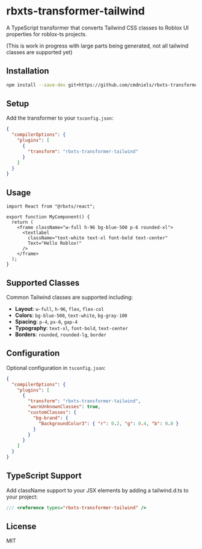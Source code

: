 # rbxts-transformer-tailwind

A TypeScript transformer that converts Tailwind CSS classes to Roblox UI properties for roblox-ts projects.

(This is work in progress with large parts being generated, not all tailwind classes are supported yet)

## Installation

```bash
npm install --save-dev git+https://github.com/cmdniels/rbxts-transformer-tailwind.git
```

## Setup

Add the transformer to your `tsconfig.json`:

```json
{
  "compilerOptions": {
    "plugins": [
      {
        "transform": "rbxts-transformer-tailwind"
      }
    ]
  }
}
```

## Usage

```tsx
import React from "@rbxts/react";

export function MyComponent() {
  return (
    <frame className="w-full h-96 bg-blue-500 p-6 rounded-xl">
      <textlabel 
        className="text-white text-xl font-bold text-center"
        Text="Hello Roblox!"
      />
    </frame>
  );
}
```

## Supported Classes

Common Tailwind classes are supported including:
- **Layout**: `w-full`, `h-96`, `flex`, `flex-col`
- **Colors**: `bg-blue-500`, `text-white`, `bg-gray-100`
- **Spacing**: `p-4`, `px-6`, `gap-4`
- **Typography**: `text-xl`, `font-bold`, `text-center`
- **Borders**: `rounded`, `rounded-lg`, `border`

## Configuration

Optional configuration in `tsconfig.json`:

```json
{
  "compilerOptions": {
    "plugins": [
      {
        "transform": "rbxts-transformer-tailwind",
        "warnUnknownClasses": true,
        "customClasses": {
          "bg-brand": {
            "BackgroundColor3": { "r": 0.2, "g": 0.4, "b": 0.8 }
          }
        }
      }
    ]
  }
}
```

## TypeScript Support

Add className support to your JSX elements by adding a tailwind.d.ts to your project:

```typescript
/// <reference types="rbxts-transformer-tailwind" />
```

## License

MIT